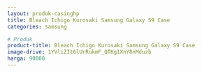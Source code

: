 ```yaml
---
layout: produk-casinghp
title: Bleach Ichigo Kurosaki Samsung Galaxy S9 Case
categories: samsung

# Produk
product-title: Bleach Ichigo Kurosaki Samsung Galaxy S9 Case
image-drive: 1YVliZIt6lUrRukmF_QTKg1XnY8nMduzb
harga: 90000
---
```

